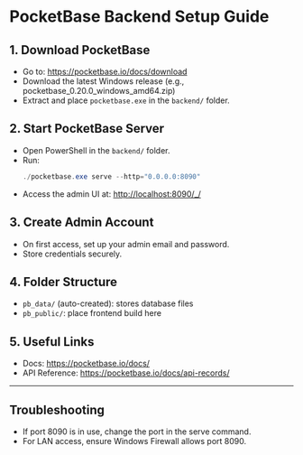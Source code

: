 # PocketBase Backend Setup Guide

## 1. Download PocketBase
- Go to: https://pocketbase.io/docs/download
- Download the latest Windows release (e.g., pocketbase_0.20.0_windows_amd64.zip)
- Extract and place `pocketbase.exe` in the `backend/` folder.

## 2. Start PocketBase Server
- Open PowerShell in the `backend/` folder.
- Run:
  ```powershell
  ./pocketbase.exe serve --http="0.0.0.0:8090"
  ```
- Access the admin UI at: [http://localhost:8090/_/](http://localhost:8090/_/)

## 3. Create Admin Account
- On first access, set up your admin email and password.
- Store credentials securely.

## 4. Folder Structure
- `pb_data/` (auto-created): stores database files
- `pb_public/`: place frontend build here

## 5. Useful Links
- Docs: https://pocketbase.io/docs/
- API Reference: https://pocketbase.io/docs/api-records/

---

## Troubleshooting
- If port 8090 is in use, change the port in the serve command.
- For LAN access, ensure Windows Firewall allows port 8090.
